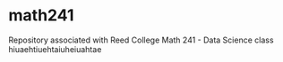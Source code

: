 # math241
Repository associated with Reed College Math 241 - Data Science class
hiuaehtiuehtaiuheiuahtae
